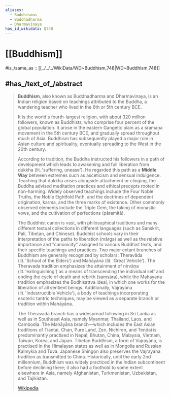 ```yaml
---
aliases:
  - Buddhismus
  - Buddhadharma
  - Dharmavinaya
has_id_wikidata: Q748
---
```


# [[Buddhism]] 

#is_/same_as :: [[../../../WikiData/WD~Buddhism,748|WD~Buddhism,748]] 

## #has_/text_of_/abstract 

> **Buddhism**, also known as Buddhadharma and Dharmavinaya, is an Indian religion 
> based on teachings attributed to the Buddha, 
> a wandering teacher who lived in the 6th or 5th century BCE. 
> 
> It is the world's fourth-largest religion, with about 320 million followers, 
> known as Buddhists, who comprise four percent of the global population. 
> It arose in the eastern Gangetic plain as a śramaṇa movement in the 5th century BCE, 
> and gradually spread throughout much of Asia. 
> Buddhism has subsequently played a major role in Asian culture and spirituality, 
> eventually spreading to the West in the 20th century.
>
> According to tradition, the Buddha instructed his followers in a path of development 
> which leads to awakening and full liberation from dukkha (lit. 'suffering, unease'). 
> He regarded this path as a **Middle Way** between extremes such as asceticism and sensual indulgence. 
> Teaching that dukkha arises alongside attachment or clinging, 
> the Buddha advised meditation practices and ethical precepts rooted in non-harming. 
> Widely observed teachings include the Four Noble Truths, the Noble Eightfold Path, 
> and the doctrines of dependent origination, karma, and the three marks of existence. 
> Other commonly observed elements include the Triple Gem, 
> the taking of monastic vows, and the cultivation of perfections (pāramitā).
>
> The Buddhist canon is vast, with philosophical traditions and many different textual collections in different languages (such as Sanskrit, Pali, Tibetan, and Chinese). Buddhist schools vary in their interpretation of the paths to liberation (mārga) as well as the relative importance and "canonicity" assigned to various Buddhist texts, and their specific teachings and practices. Two major extant branches of Buddhism are generally recognized by scholars: Theravāda (lit. 'School of the Elders') and Mahāyāna (lit. 'Great Vehicle'). The Theravada tradition emphasizes the attainment of nirvāṇa (lit. 'extinguishing') as a means of transcending the individual self and ending the cycle of death and rebirth (saṃsāra), while the Mahayana tradition emphasizes the Bodhisattva ideal, in which one works for the liberation of all sentient beings. Additionally, Vajrayāna (lit. 'Indestructible Vehicle'), a body of teachings incorporating esoteric tantric techniques, may be viewed as a separate branch or tradition within Mahāyāna.
>
> The Theravāda branch has a widespread following in Sri Lanka as well as in Southeast Asia, namely Myanmar, Thailand, Laos, and Cambodia. The Mahāyāna branch—which includes the East Asian traditions of Tiantai, Chan, Pure Land, Zen, Nichiren, and Tendai is predominantly practised in Nepal, Bhutan, China, Malaysia, Vietnam, Taiwan, Korea, and Japan. Tibetan Buddhism, a form of Vajrayāna, is practised in the Himalayan states as well as in Mongolia and Russian Kalmykia and Tuva. Japanese Shingon also preserves the Vajrayana tradition as transmitted to China. Historically, until the early 2nd millennium, Buddhism was widely practiced in the Indian subcontinent before declining there; it also had a foothold to some extent elsewhere in Asia, namely Afghanistan, Turkmenistan, Uzbekistan, and Tajikistan.
>
> [Wikipedia](https://en.wikipedia.org/wiki/Buddhism) 

